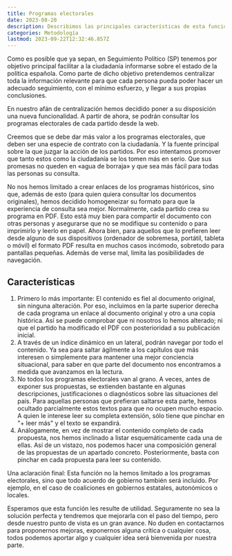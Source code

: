 ```yaml
---
title: Programas electorales
date: 2023-08-20
description: Describimos las principales características de esta funcionalidad en Seguimiento Político que simplifica la consulta de los distintos programas electorales.
categories: Metodología
lastmod: 2023-09-22T12:32:46.857Z
---
```


Como es posible que ya sepan, en Seguimiento Político (SP) tenemos por objetivo principal facilitar a la ciudadanía informarse sobre el estado de la política española. Como parte de dicho objetivo pretendemos centralizar toda la información relevante para que cada persona pueda poder hacer un adecuado seguimiento, con el mínimo esfuerzo, y llegar a sus propias conclusiones.

En nuestro afán de centralización hemos decidido poner a su disposición una nueva funcionalidad. A partir de ahora, se podrán consultar los programas electorales de cada partido desde la web.

Creemos que se debe dar más valor a los programas electorales, que deben ser una especie de contrato con la ciudadanía. Y la fuente principal sobre la que juzgar la acción de los partidos. Por eso intentamos promover que tanto estos como la ciudadanía se los tomen más en serio. Que sus promesas no queden en «agua de borraja» y que sea más fácil para todas las personas su consulta.

No nos hemos limitado a crear enlaces de los programas históricos, sino que, además de esto (para quien quiera consultar los documentos originales), hemos decidido homogeneizar su formato para que la experiencia de consulta sea mejor. Normalmente, cada partido crea su programa en PDF. Esto está muy bien para compartir el documento con otras personas y asegurarse que no se modifique su contenido o para imprimirlo y leerlo en papel. Ahora bien, para aquellos que lo prefieren leer desde alguno de sus dispositivos (ordenador de sobremesa, portátil, tableta o móvil) el formato PDF resulta en muchos casos incómodo, sobretodo para pantallas pequeñas. Además de verse mal, limita las posibilidades de navegación. 

## Características
1. Primero lo más importante: El contenido es fiel al documento original, sin ninguna alteración. Por eso, incluimos en la parte superior derecha de cada programa un enlace al documento original y otro a una copia histórica. Así se puede comprobar que ni nosotros lo hemos alterado; ni que el partido ha modificado el PDF con posterioridad a su publicación inicial.
1. A través de un índice dinámico en un lateral, podrán navegar por todo el contenido. Ya sea para saltar ágilmente a los capítulos que más interesen o simplemente para mantener una mejor conciencia situacional, para saber en que parte del documento nos encontramos a medida que avanzamos en la lectura.
1. No todos los programas electorales van al grano. A veces, antes de exponer sus propuestas, se extienden bastante en algunas descripciones, justificaciones o diagnósticos sobre las situaciones del país. Para aquellas personas que prefieran saltarse esta parte, hemos ocultado parcialmente estos textos para que no ocupen mucho espacio. A quien le interese leer su completa extensión, sólo tiene que pinchar en "+ leer más" y el texto se expandirá.
1. Análogamente, en vez de mostrar el contenido completo de cada propuesta, nos hemos inclinado a listar esquemáticamente cada una de ellas. Así de un vistazo, nos podemos hacer una composición general de las propuestas de un apartado concreto. Posteriormente, basta con pinchar en cada propuesta para leer su contenido.

Una aclaración final: Esta función no la hemos limitado a los programas electorales, sino que todo acuerdo de gobierno también será incluido. Por ejemplo, en el caso de coaliciones en gobiernos estatales, autonómicos o locales.

Esperamos que esta función les resulte de utilidad. Seguramente no sea la solución perfecta y tendremos que mejorarla con el paso del tiempo, pero desde nuestro punto de vista es un gran avance. No duden en contactarnos para proponernos mejoras, exponernos alguna crítica o cualquier cosa, todos podemos aportar algo y cualquier idea será bienvenida por nuestra parte. 